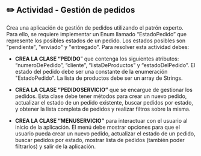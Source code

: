 ## ✏️ Actividad - Gestión de pedidos
Crea una aplicación de gestión de pedidos utilizando el patrón experto. Para ello, se requiere implementar un Enum llamado “EstadoPedido” que represente los posibles estados de un pedido. Los estados posibles son "pendiente",  "enviado" y "entregado". Para resolver esta actividad debes: 

- **CREA LA CLASE “PEDIDO**” que contenga los siguientes atributos: “numeroDePedido”, “cliente”, “listaDeProductos” y “estadoDelPedido”. El estado del pedido debe ser una constante de la enumeración "EstadoPedido". La lista de productos debe ser un array de Strings.

- **CREA LA CLASE “PEDIDOSERVICIO”** que se encargue de gestionar los pedidos. Esta clase debe tener métodos para crear un nuevo pedido, actualizar el estado de un pedido existente, buscar pedidos por estado, y obtener la lista completa de pedidos y realizar filtros sobre la misma.

- **CREA LA CLASE “MENUSERVICIO”** para interactuar con el usuario al inicio de la aplicación. El menú debe mostrar opciones para que el usuario pueda crear un nuevo pedido, actualizar el estado de un pedido, buscar pedidos por estado, mostrar lista de pedidos (también poder filtrarlos) y salir de la aplicación.
